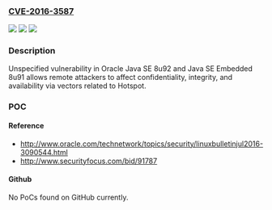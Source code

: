 ### [CVE-2016-3587](https://cve.mitre.org/cgi-bin/cvename.cgi?name=CVE-2016-3587)
![](https://img.shields.io/static/v1?label=Product&message=n%2Fa&color=blue)
![](https://img.shields.io/static/v1?label=Version&message=n%2Fa&color=blue)
![](https://img.shields.io/static/v1?label=Vulnerability&message=n%2Fa&color=brighgreen)

### Description

Unspecified vulnerability in Oracle Java SE 8u92 and Java SE Embedded 8u91 allows remote attackers to affect confidentiality, integrity, and availability via vectors related to Hotspot.

### POC

#### Reference
- http://www.oracle.com/technetwork/topics/security/linuxbulletinjul2016-3090544.html
- http://www.securityfocus.com/bid/91787

#### Github
No PoCs found on GitHub currently.


